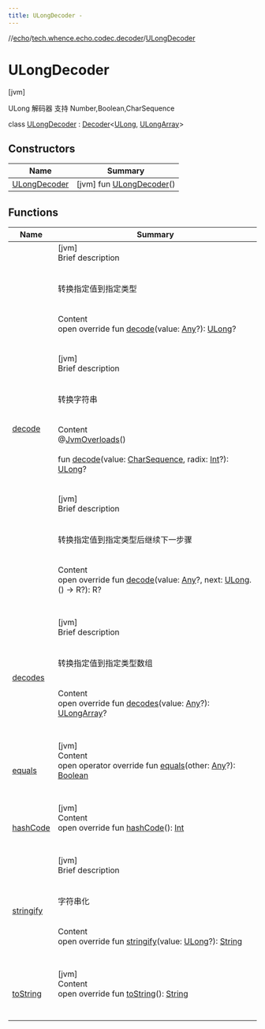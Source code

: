 ```yaml
---
title: ULongDecoder -
---
```

//[echo](../../index.md)/[tech.whence.echo.codec.decoder](../index.md)/[ULongDecoder](index.md)



# ULongDecoder  
 [jvm] 

ULong 解码器 支持 Number,Boolean,CharSequence

class [ULongDecoder](index.md) : [Decoder](../../tech.whence.echo.codec/-decoder/index.md)<[ULong](https://kotlinlang.org/api/latest/jvm/stdlib/kotlin/-u-long/index.html), [ULongArray](https://kotlinlang.org/api/latest/jvm/stdlib/kotlin/-u-long-array/index.html)>    


## Constructors  
  
|  Name|  Summary| 
|---|---|
| [ULongDecoder](-u-long-decoder.md)|  [jvm] fun [ULongDecoder](-u-long-decoder.md)()   <br>


## Functions  
  
|  Name|  Summary| 
|---|---|
| [decode](decode.md)| [jvm]  <br>Brief description  <br><br><br>转换指定值到指定类型<br><br>  <br>Content  <br>open override fun [decode](decode.md)(value: [Any](https://kotlinlang.org/api/latest/jvm/stdlib/kotlin/-any/index.html)?): [ULong](https://kotlinlang.org/api/latest/jvm/stdlib/kotlin/-u-long/index.html)?  <br><br><br>[jvm]  <br>Brief description  <br><br><br>转换字符串<br><br>  <br>Content  <br>@[JvmOverloads](https://kotlinlang.org/api/latest/jvm/stdlib/kotlin.jvm/-jvm-overloads/index.html)()  <br>  <br>fun [decode](decode.md)(value: [CharSequence](https://kotlinlang.org/api/latest/jvm/stdlib/kotlin/-char-sequence/index.html), radix: [Int](https://kotlinlang.org/api/latest/jvm/stdlib/kotlin/-int/index.html)?): [ULong](https://kotlinlang.org/api/latest/jvm/stdlib/kotlin/-u-long/index.html)?  <br><br><br>[jvm]  <br>Brief description  <br><br><br>转换指定值到指定类型后继续下一步骤<br><br>  <br>Content  <br>open override fun <R> [decode](index.md#tech.whence.echo.codec/Decoder/decode/#kotlin.Any?#kotlin.Function1[kotlin.ULong,TypeParam(bounds=[kotlin.Any?])?]/PointingToDeclaration/)(value: [Any](https://kotlinlang.org/api/latest/jvm/stdlib/kotlin/-any/index.html)?, next: [ULong](https://kotlinlang.org/api/latest/jvm/stdlib/kotlin/-u-long/index.html).() -> R?): R?  <br><br><br>
| [decodes](decodes.md)| [jvm]  <br>Brief description  <br><br><br>转换指定值到指定类型数组<br><br>  <br>Content  <br>open override fun [decodes](decodes.md)(value: [Any](https://kotlinlang.org/api/latest/jvm/stdlib/kotlin/-any/index.html)?): [ULongArray](https://kotlinlang.org/api/latest/jvm/stdlib/kotlin/-u-long-array/index.html)?  <br><br><br>
| [equals](../../tech.whence.echo.webclient.response.exception/-response-unrecognized-exception/index.md#kotlin/Any/equals/#kotlin.Any?/PointingToDeclaration/)| [jvm]  <br>Content  <br>open operator override fun [equals](../../tech.whence.echo.webclient.response.exception/-response-unrecognized-exception/index.md#kotlin/Any/equals/#kotlin.Any?/PointingToDeclaration/)(other: [Any](https://kotlinlang.org/api/latest/jvm/stdlib/kotlin/-any/index.html)?): [Boolean](https://kotlinlang.org/api/latest/jvm/stdlib/kotlin/-boolean/index.html)  <br><br><br>
| [hashCode](../../tech.whence.echo.webclient.response.exception/-response-unrecognized-exception/index.md#kotlin/Any/hashCode/#/PointingToDeclaration/)| [jvm]  <br>Content  <br>open override fun [hashCode](../../tech.whence.echo.webclient.response.exception/-response-unrecognized-exception/index.md#kotlin/Any/hashCode/#/PointingToDeclaration/)(): [Int](https://kotlinlang.org/api/latest/jvm/stdlib/kotlin/-int/index.html)  <br><br><br>
| [stringify](index.md#tech.whence.echo.codec/Decoder/stringify/#kotlin.ULong?/PointingToDeclaration/)| [jvm]  <br>Brief description  <br><br><br>字符串化<br><br>  <br>Content  <br>open override fun [stringify](index.md#tech.whence.echo.codec/Decoder/stringify/#kotlin.ULong?/PointingToDeclaration/)(value: [ULong](https://kotlinlang.org/api/latest/jvm/stdlib/kotlin/-u-long/index.html)?): [String](https://kotlinlang.org/api/latest/jvm/stdlib/kotlin/-string/index.html)  <br><br><br>
| [toString](../../tech.whence.echo.webclient.response.exception/-response-unrecognized-exception/index.md#kotlin/Any/toString/#/PointingToDeclaration/)| [jvm]  <br>Content  <br>open override fun [toString](../../tech.whence.echo.webclient.response.exception/-response-unrecognized-exception/index.md#kotlin/Any/toString/#/PointingToDeclaration/)(): [String](https://kotlinlang.org/api/latest/jvm/stdlib/kotlin/-string/index.html)  <br><br><br>

